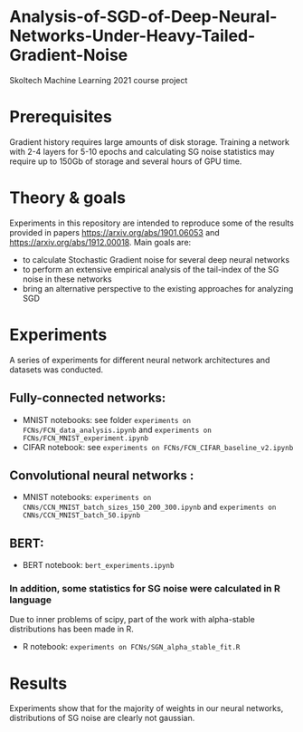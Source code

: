# Analysis-of-SGD-of-Deep-Neural-Networks-Under-Heavy-Tailed-Gradient-Noise
Skoltech Machine Learning 2021 course project


# Prerequisites
Gradient history requires large amounts of disk storage. Training a network with 2-4 layers for 5-10 epochs and calculating SG noise statistics may require up to 150Gb of storage and several hours of GPU time.

# Theory & goals

Experiments in this repository are intended to reproduce some of the results provided in papers https://arxiv.org/abs/1901.06053 and https://arxiv.org/abs/1912.00018. Main goals are:
- to calculate Stochastic Gradient noise for several deep neural networks
- to perform an extensive empirical analysis of the tail-index of the SG noise in these networks
- bring an alternative perspective to the existing approaches for analyzing SGD 

# Experiments

A series of experiments for different neural network architectures and datasets was conducted. 
## Fully-connected networks:
- MNIST notebooks: see folder `experiments on FCNs/FCN_data_analysis.ipynb` and `experiments on FCNs/FCN_MNIST_experiment.ipynb`
- CIFAR notebook: see `experiments on FCNs/FCN_CIFAR_baseline_v2.ipynb` 
## Convolutional neural networks :
- MNIST notebooks: `experiments on CNNs/CCN_MNIST_batch_sizes_150_200_300.ipynb` and `experiments on CNNs/CCN_MNIST_batch_50.ipynb`
## BERT:
- BERT notebook: `bert_experiments.ipynb`

### In addition, some statistics for SG noise were calculated in R language
Due to inner problems of scipy, part of the work with alpha-stable distributions has been made in R.
- R notebook: `experiments on FCNs/SGN_alpha_stable_fit.R`


# Results

Experiments show that for the majority of weights in our neural networks, distributions of SG noise are clearly not gaussian.  
